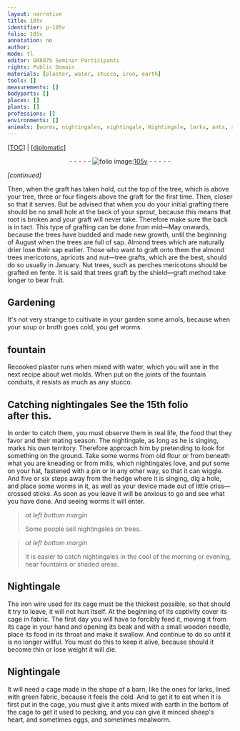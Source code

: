 ```yaml
---
layout: narrative
title: 105v
identifier: p-105v
folio: 105v
annotation: no
author:
mode: tl
editor: GR8975 Seminar Participants
rights: Public Domain
materials: [plaster, water, stucco, iron, earth]
tools: []
measurements: []
bodyparts: []
places: []
plants: []
professions: []
environments: []
animals: [worms, nightingales, nightingale, Nightingale, larks, ants, sheep, mealworm]
---
```


<p><a href="{{ site.baseurl }}/translation/">[TOC]</a> | <a href="{{ site.baseurl }}/_texts/p-105v_tc.md/">[diplomatic]</a></p><div class="folio" align="center">- - - - - <a href="http://gallica.bnf.fr/ark:/12148/btv1b10500001g/f216.image" target="_blank"><img src="https://cu-mkp.github.io/2017-workshop-edition/assets/photo-icon.png" alt="folio image: " style="display:inline-block; margin-bottom:-3px;"/>105v</a> - - - - - </div>  
 
*[continued]*
  
Then, when the graft has taken hold, cut the top of the tree, which is above your tree, three or four fingers above the graft for the first time. Then, closer so that it serves. But be advised that when you do your initial grafting there should be no small hole at the back of your sprout, because this means that root is broken and your graft will never take. Therefore make sure the back is in tact. This type of grafting can be done from mid—May onwards, because the trees have budded and made new growth, until the beginning of August when the trees are full of sap. Almond trees which are naturally drier lose their sap earlier. Those who want to graft onto them <span class="sup">the almond trees</span> mericotons, apricots and nut—tree grafts, which are the best, should do so usually in January. Nut trees, such as perches mericotons should be grafted en fente. It is said that trees graft by the shield—graft method take longer to bear fruit.
 
 
  

## Gardening

 
It's not very strange to cultivate in your garden some arnols, because when your soup or broth goes cold, you get <span class="al">worms</span>.
 
 
  

## fountain

 
Recooked <span class="m">plaster</span> runs when mixed with <span class="m">water</span>, which you will see in the next recipe about wet molds. When put on the joints of the fountain conduits, <span class="sup">it</span> resists as much as any <span class="m">stucco</span>.
 
 
  

## Catching <span class="al">nightingales</span> <span class="add">See the 15th folio <br/> after this.</span>

 
In order to catch them, you must observe them in real life, the food that they favor and their mating season. The <span class="al">nightingale</span>, as long as he is singing, marks his own territory. Therefore approach him by pretending to look for something on the ground. Take some <span class="al">worms</span> from old flour or from beneath what you are kneading or from mills, which <span class="al">nightingales</span> love, and put some on your hat, fastened with a pin or in any other way, so that it can wiggle. And five or six steps away from the hedge where it is singing, dig a hole, and place some <span class="al">worms</span> in it, as well as your device made out of little criss—crossed sticks. As soon as you leave it will be anxious to go and see what you have done. And seeing <span class="al">worms</span> it will enter.
 
> *at left bottom margin*
> 
> 
> Some people sell <span class="al">nightingales</span> on trees.
 
> *at left bottom margin*
> 
> 
> It is easier to catch <span class="al">nightingales</span> in the cool of the morning or evening, near fountains or shaded areas.
 
 
  

## <span class="al">Nightingale</span>

 
The <span class="m">iron</span> wire used for its cage must be the thickest possible, so that should it try to leave, it will not hurt itself. At the beginning of its captivity cover its cage in fabric. The first day you will have to forcibly feed it, moving it from its cage in your hand and opening its beak and with a small wooden needle, place <span class="sup">its food</span> in its throat and make it swallow. And continue to do so until it is no longer willful. You must do this to keep it alive, because should it become thin or lose weight it will die.
 
 
  

## <span class="al">Nightingale</span>

 
It will need a cage made in the shape of a barn, like the ones for <span class="al">larks</span>, lined with green fabric, because it feels the cold. And to get it to eat when it is first put in the cage, you must give it <span class="al">ants</span> mixed with <span class="m">earth</span> in the bottom of the cage to get it used to pecking, and you can give it minced <span class="al">sheep</span>'s heart, and sometimes eggs, and sometimes <span class="al">mealworm</span>.

